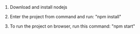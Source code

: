 1. Download and install nodejs

2. Enter the project from command and run: "npm install"

3. To run the project on browser, run this command: "npm start"